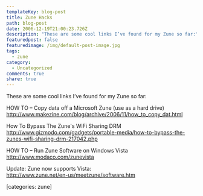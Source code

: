 ```yaml
---
templateKey: blog-post
title: Zune Hacks
path: blog-post
date: 2006-12-19T21:00:23.726Z
description: "These are some cool links I’ve found for my Zune so far:"
featuredpost: false
featuredimage: /img/default-post-image.jpg
tags:
  - zune
category:
  - Uncategorized
comments: true
share: true
---
```

<!--StartFragment-->

These are some cool links I’ve found for my Zune so far:

HOW TO – Copy data off a Microsoft Zune (use as a hard drive)\
<http://www.makezine.com/blog/archive/2006/11/how_to_copy_dat.html>

How To Bypass The Zune's WiFi Sharing DRM\
<http://www.gizmodo.com/gadgets/portable-media/how-to-bypass-the-zunes-wifi-sharing-drm-217042.php>

HOW TO – Run Zune Software on Windows Vista\
<http://www.modaco.com/zunevista>

Update: Zune now supports Vista:\
<http://www.zune.net/en-us/meetzune/software.htm>



\[categories: zune]

<!--EndFragment-->